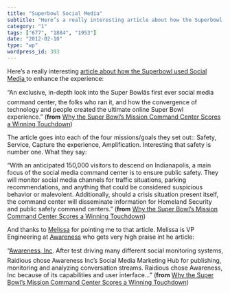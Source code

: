 ```yaml
---
title: "Superbowl Social Media"
subtitle: "Here’s a really interesting article about how the Superbowl used Social Media"
category: "1"
tags: ["677", "1884", "1953"]
date: "2012-02-10"
type: "wp"
wordpress_id: 393
---
```

Here’s a really interesting [article about how the Superbowl used Social Media ](http://socialmediatoday.com/elizabeth-lupfer/440875/exclusive-look-why-super-bowl-s-social-media-command-center-scores-winning-t)to enhance the experience:

> 
“An exclusive, in-depth look into the Super Bowlâs first ever social media command center, the folks who ran it, and how the convergence of technology and people created the ultimate online Super Bowl experience.” (**from** [Why the Super Bowl’s Mission Command Center Scores a Winning Touchdown](http://socialmediatoday.com/elizabeth-lupfer/440875/exclusive-look-why-super-bowl-s-social-media-command-center-scores-winning-t))

The article goes into each of the four missions/goals they set out:: Safety, Service, Capture the experience, Amplification. Interesting that safety is number one. What they say:

> 
“With an anticipated 150,000 visitors to descend on Indianapolis, a main focus of the social media command center is to ensure public safety. They will monitor social media channels for traffic situations, parking recommendations, and anything that could be considered suspicious behavior or malevolent. Additionally, should a crisis situation present itself, the command center will disseminate information for Homeland Security and public safety command centers.” (**from** [Why the Super Bowl’s Mission Command Center Scores a Winning Touchdown](http://socialmediatoday.com/elizabeth-lupfer/440875/exclusive-look-why-super-bowl-s-social-media-command-center-scores-winning-t))

And thanks to [Melissa](http://www.awarenessnetworks.com/company/management) for pointing me to that article. Melissa is VP Engineering at [Awareness](http://www.awarenessnetworks.com/super-bowl-press-page) who gets very high praise int he article:

> 
“[Awareness, Inc](http://www.awarenessnetworks.com/super-bowl-press-page). After test driving many different social monitoring systems, Raidious chose Awareness Inc’s Social Media Marketing Hub for publishing, monitoring and analyzing conversation streams. Raidious chose Awareness, Inc because of its capabilities and user interface…” (**from** [Why the Super Bowl’s Mission Command Center Scores a Winning Touchdown](http://socialmediatoday.com/elizabeth-lupfer/440875/exclusive-look-why-super-bowl-s-social-media-command-center-scores-winning-t))